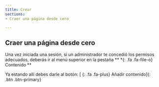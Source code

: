 ```yaml
---
title: Crear 
sections:
- Craer una página desde cero

---
```


## Craer una página desde cero

Una vez iniciada una sesión, si un administrador te concedió los permisos adecuados, deberás ir al menú superior en la pestaña ** *{: .fa .fa-file-o} Contenido **

Ya estando allí debes darle al botón: 
[*&nbsp;*{: .fa .fa-plus} Añadir contenido]{: .btn .btn-primary}